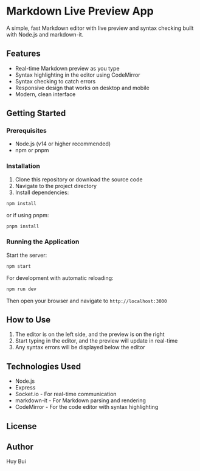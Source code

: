 # Markdown Live Preview App

A simple, fast Markdown editor with live preview and syntax checking built with Node.js and markdown-it.

## Features

- Real-time Markdown preview as you type
- Syntax highlighting in the editor using CodeMirror
- Syntax checking to catch errors
- Responsive design that works on desktop and mobile
- Modern, clean interface

## Getting Started

### Prerequisites

- Node.js (v14 or higher recommended)
- npm or pnpm

### Installation

1. Clone this repository or download the source code
2. Navigate to the project directory
3. Install dependencies:

```bash
npm install
```

or if using pnpm:

```bash
pnpm install
```

### Running the Application

Start the server:

```bash
npm start
```

For development with automatic reloading:

```bash
npm run dev
```

Then open your browser and navigate to `http://localhost:3000`

## How to Use

1. The editor is on the left side, and the preview is on the right
2. Start typing in the editor, and the preview will update in real-time
3. Any syntax errors will be displayed below the editor

## Technologies Used

- Node.js
- Express
- Socket.io - For real-time communication
- markdown-it - For Markdown parsing and rendering
- CodeMirror - For the code editor with syntax highlighting

## License


## Author

Huy Bui
